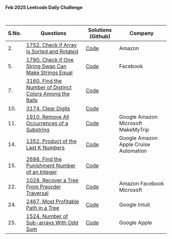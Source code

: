 **Feb 2025 Leetcode Daily Challenge**

<br>

| **S.No.** | **Questions** | **Solutions (Github)** | **Company** |
| --- | --- | --- | --- |
| 2. | [1752. Check if Array Is Sorted and Rotated](https://leetcode.com/problems/check-if-array-is-sorted-and-rotated/?envType=daily-question&envId=2025-02-02) | [Code](02_CheckIfArrayIsSortedAndRotated.java) | Amazon |
| 5. | [1790. Check if One String Swap Can Make Strings Equal](https://leetcode.com/problems/check-if-one-string-swap-can-make-strings-equal/description/?envType=daily-question&envId=2025-02-05) | [Code](05_CheckIfOneStringSwapCanMakeStringsEqual.java) | Facebook |
| 7. | [3160. Find the Number of Distinct Colors Among the Balls](https://leetcode.com/problems/find-the-number-of-distinct-colors-among-the-balls/description/?envType=daily-question&envId=2025-02-07) | [Code](07_FindTheNumberOfDistinctColorsAmongTheBalls.java) | |
| 10. | [3174. Clear Digits](https://leetcode.com/problems/clear-digits/description/?envType=daily-question&envId=2025-02-10) | [Code](10_ClearDigits.java) | |
| 11. | [1910. Remove All Occurrences of a Substring](https://leetcode.com/problems/remove-all-occurrences-of-a-substring/description/?envType=daily-question&envId=2025-02-11) | [Code](11_RemoveAllOccurrences_of_a_Substring.java) | Google Amazon Microsoft MakeMyTrip |
| 14. | [1352. Product of the Last K Numbers](https://leetcode.com/problems/product-of-the-last-k-numbers/description/?envType=daily-question&envId=2025-02-14) | [Code](14_ProductOfTheLast_K_Numbers.java) | Google Amazon Apple Cruise Automation |
| 15. | [2698. Find the Punishment Number of an Integer](https://leetcode.com/problems/find-the-punishment-number-of-an-integer/description/?envType=daily-question&envId=2025-02-15) | [Code](15_FindThePunishmentNumberOfAnInteger.java) | |
| 22. | [1028. Recover a Tree From Preorder Traversal](https://leetcode.com/problems/recover-a-tree-from-preorder-traversal/description/?envType=daily-question&envId=2025-02-22) | [Code](22_Recover_a_TreeFromPreorderTraversal.java) | Amazon Facebook Microsoft |
| 24. | [2467. Most Profitable Path in a Tree](https://leetcode.com/problems/most-profitable-path-in-a-tree/description/?envType=daily-question&envId=2025-02-24) | [Code](24_MostProfitablePath_in_a_Tree.java) | Google Intuit |
| 25. | [1524. Number of Sub-arrays With Odd Sum](https://leetcode.com/problems/number-of-sub-arrays-with-odd-sum/description/?envType=daily-question&envId=2025-02-25) | [Code](25_Number_of_Sub-arraysWithOddSum.java) | Google Apple |